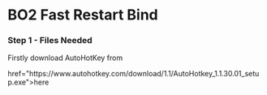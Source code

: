 <h1>BO2 Fast Restart Bind</h1>
<h3>Step 1 - Files Needed</h3>
<p>Firstly download AutoHotKey from</P><a> href="https://www.autohotkey.com/download/1.1/AutoHotkey_1.1.30.01_setup.exe">here</a>
